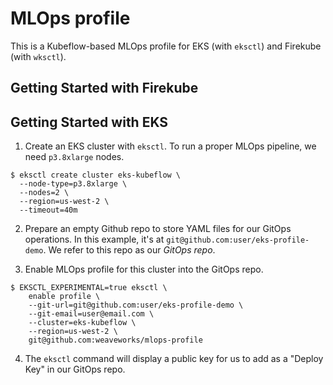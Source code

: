 # MLOps profile

This is a Kubeflow-based MLOps profile for EKS (with `eksctl`) and Firekube (with `wksctl`).

## Getting Started with Firekube


## Getting Started with EKS

1. Create an EKS cluster with `eksctl`. To run a proper MLOps pipeline, we need `p3.8xlarge` nodes.

```
$ eksctl create cluster eks-kubeflow \
  --node-type=p3.8xlarge \
  --nodes=2 \
  --region=us-west-2 \
  --timeout=40m
```

2. Prepare an empty Github repo to store YAML files for our GitOps operations.
In this example, it's at `git@github.com:user/eks-profile-demo`.
We refer to this repo as our *GitOps repo*.

3. Enable MLOps profile for this cluster into the GitOps repo.

```
$ EKSCTL_EXPERIMENTAL=true eksctl \
    enable profile \
    --git-url=git@github.com:user/eks-profile-demo \
    --git-email=user@email.com \
    --cluster=eks-kubeflow \
    --region=us-west-2 \
    git@github.com:weaveworks/mlops-profile
```

4. The `eksctl` command will display a public key for us to add as a "Deploy Key" in our GitOps repo.
